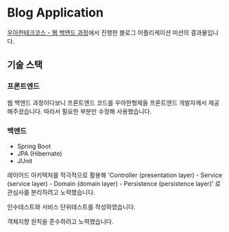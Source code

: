 # Blog Application

[우아한테크코스 - 웹 백엔드 과정](http://woowabros.github.io/woowabros/2019/02/08/woowacourse.html)에서 진행한 블로그 어플리케이션 미션의 결과물입니다. 

## 기술 스택

### 프론트엔드
웹 백엔드 과정이다보니 프론트엔드 코드를 우아한형제들 프론트엔드 개발자께서 제공해주셨습니다. 따라서 
필요한 부분만 수정해 사용했습니다.

### 백엔드
- Spring Boot
- JPA (Hibernate)
- JUnit

레이어드 아키텍처를 적극적으로 활용해 'Controller (presentation layer) 
\- Service (service layer) - Domain (domain layer) 
\- Persistence (persistence layer)' 로 관심사를 분리하려고 노력했습니다.

인수테스트와 서비스 단위테스트를 작성하였습니다.

객체지향 원칙을 준수하려고 노력했습니다.